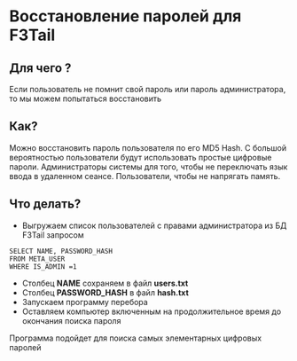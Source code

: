 ﻿# Восстановление паролей для F3Tail

## Для чего ?
Если пользователь не помнит свой пароль или пароль администратора, то мы можем попытаться восстановить

## Как?
Можно восстановить пароль пользователя по его  MD5 Hash. С большой вероятностью пользователи будут
 использовать простые цифровые пароли. Администраторы системы для того, чтобы не переключать язык ввода в
удаленном сеансе. Пользователи, чтобы не напрягать память.

## Что делать?

* Выгружаем список пользователей с правами администратора из БД F3Tail запросом

```
SELECT NAME, PASSWORD_HASH 
FROM META_USER
WHERE IS_ADMIN =1
```
 * Столбец **NAME** сохраняем в файл **users.txt**
 * Столбец **PASSWORD_HASH** в файл **hash.txt**
 * Запускаем программу перебора
 * Оставляем компьютер включенным на продолжительное время до окончания поиска пароля

Программа подойдет для поиска самых элементарных цифровых паролей